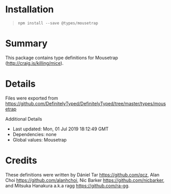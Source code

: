 # Installation
> `npm install --save @types/mousetrap`

# Summary
This package contains type definitions for Mousetrap (http://craig.is/killing/mice).

# Details
Files were exported from https://github.com/DefinitelyTyped/DefinitelyTyped/tree/master/types/mousetrap

Additional Details
 * Last updated: Mon, 01 Jul 2019 18:12:49 GMT
 * Dependencies: none
 * Global values: Mousetrap

# Credits
These definitions were written by Dániel Tar <https://github.com/qcz>, Alan Choi <https://github.com/alanhchoi>, Nic Barker <https://github.com/nicbarker>, and Mitsuka Hanakura a.k.a ragg <https://github.com/ra-gg>.
